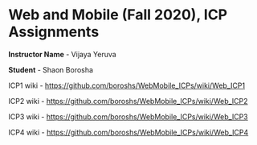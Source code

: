 # Web and Mobile (Fall 2020), ICP Assignments

**Instructor Name** - Vijaya Yeruva

**Student** - Shaon Borosha

ICP1 wiki - https://github.com/boroshs/WebMobile_ICPs/wiki/Web_ICP1

ICP2 wiki - https://github.com/boroshs/WebMobile_ICPs/wiki/Web_ICP2

ICP3 wiki - https://github.com/boroshs/WebMobile_ICPs/wiki/Web_ICP3

ICP4 wiki - https://github.com/boroshs/WebMobile_ICPs/wiki/Web_ICP4
